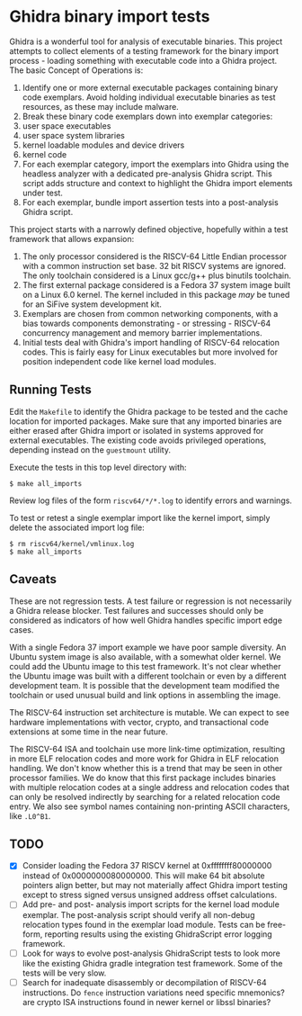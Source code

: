 # Ghidra binary import tests

Ghidra is a wonderful tool for analysis of executable binaries. This project attempts to collect
elements of a testing framework for the binary import process - loading something with executable
code into a Ghidra project.  The basic Concept of Operations is:

1. Identify one or more external executable packages containing binary code exemplars.  Avoid holding
   individual executable binaries as test resources, as these may include malware.
2. Break these binary code exemplars down into exemplar categories:
  1. user space executables
  2. user space system libraries
  3. kernel loadable modules and device drivers
  4. kernel code
3. For each exemplar category, import the exemplars into Ghidra using the headless analyzer
   with a dedicated pre-analysis Ghidra script.  This script adds structure and context to
   highlight the Ghidra import elements under test.
4. For each exemplar, bundle import assertion tests into a post-analysis Ghidra script.

This project starts with a narrowly defined objective, hopefully within a test framework that
allows expansion:

1. The only processor considered is the RISCV-64 Little Endian processor with a common instruction set base.
   32 bit RISCV systems are ignored.  The only toolchain considered is a Linux gcc/g++ plus binutils
   toolchain.
2. The first external package considered is a Fedora 37 system image built on a Linux 6.0 kernel.  The kernel included in
   this package *may* be tuned for an SiFive system development kit.
3. Exemplars are chosen from common networking components, with a bias towards components demonstrating - or stressing -
   RISCV-64 concurrency management and memory barrier implementations.
4. Initial tests deal with Ghidra's import handling of RISCV-64 relocation codes.  This is fairly easy
   for Linux executables but more involved for position independent code like kernel load modules.

## Running Tests

Edit the `Makefile` to identify the Ghidra package to be tested and the cache location for imported packages.
Make sure that any imported binaries are either erased after Ghidra import or isolated in systems approved for
external executables.  The existing code avoids privileged operations, depending instead on the `guestmount` utility.

Execute the tests in this top level directory with:

```console
$ make all_imports
```

Review log files of the form `riscv64/*/*.log` to identify errors and warnings.

To test or retest a single exemplar import like the kernel import, simply delete the associated import log file:

```console
$ rm riscv64/kernel/vmlinux.log
$ make all_imports
```

## Caveats

These are not regression tests.  A test failure or regression is not necessarily a Ghidra release blocker.
Test failures and successes should only be considered as indicators of how well Ghidra handles specific
import edge cases.

With a single Fedora 37 import example we have poor sample diversity.  An Ubuntu system image is also available,
with a somewhat older kernel. We could add the Ubuntu image to this test framework.  It's not clear whether
the Ubuntu image was built with a different toolchain or even by a different development team.  It is possible that
the development team modified the toolchain or used unusual build and link options in assembling the image.

The RISCV-64 instruction set architecture is mutable.  We can expect to see hardware implementations with vector, crypto,
and transactional code extensions at some time in the near future.

The RISCV-64 ISA and toolchain use more link-time optimization, resulting in more ELF relocation codes and more work
for Ghidra in ELF relocation handling.  We don't know whether this is a trend that may be seen in other processor families.
We do know that this first package includes binaries with multiple relocation codes at a single address and relocation codes that
can only be resolved indirectly by searching for a related relocation code entry.  We also see symbol names containing non-printing
ASCII characters, like `.L0^B1`.

## TODO

* [X] Consider loading the Fedora 37 RISCV kernel at 0xffffffff80000000 instead of 0x0000000080000000.  This will
      make 64 bit absolute pointers align better, but may not materially affect Ghidra import testing except to stress
      signed versus unsigned address offset calculations.
* [ ] Add pre- and post- analysis import scripts for the kernel load module exemplar.  The post-analysis script should
      verify all non-debug relocation types found in the exemplar load module.  Tests can be free-form, reporting results
      using the existing GhidraScript error logging framework.
* [ ] Look for ways to evolve post-analysis GhidraScript tests to look more like the existing Ghidra gradle integration test framework.
      Some of the tests will be very slow.
* [ ] Search for inadequate disassembly or decompilation of RISCV-64 instructions.  Do `fence` instruction variations need specific mnemonics?
      are crypto ISA instructions found in newer kernel or libssl binaries? 

